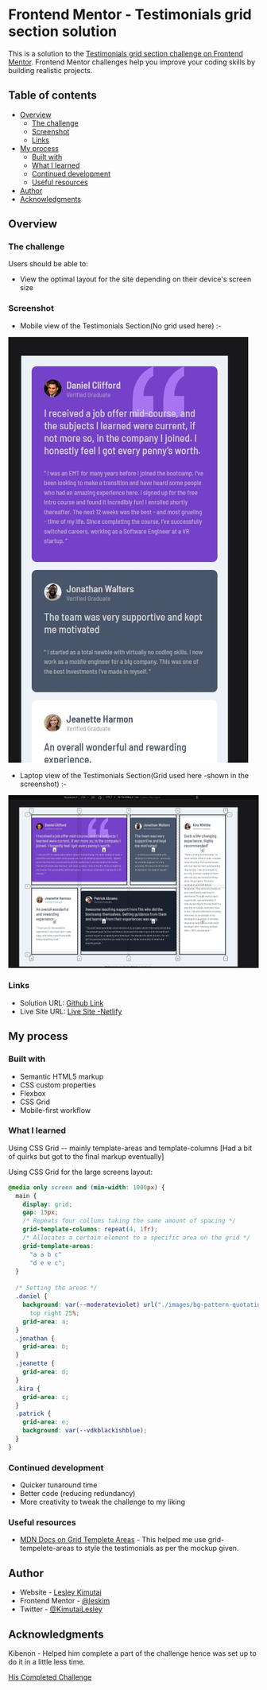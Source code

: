 # Frontend Mentor - Testimonials grid section solution

This is a solution to the [Testimonials grid section challenge on Frontend Mentor](https://www.frontendmentor.io/challenges/testimonials-grid-section-Nnw6J7Un7). Frontend Mentor challenges help you improve your coding skills by building realistic projects.

## Table of contents

- [Overview](#overview)
  - [The challenge](#the-challenge)
  - [Screenshot](#screenshot)
  - [Links](#links)
- [My process](#my-process)
  - [Built with](#built-with)
  - [What I learned](#what-i-learned)
  - [Continued development](#continued-development)
  - [Useful resources](#useful-resources)
- [Author](#author)
- [Acknowledgments](#acknowledgments)

## Overview

### The challenge

Users should be able to:

- View the optimal layout for the site depending on their device's screen size

### Screenshot

- Mobile view of the Testimonials Section(No grid used here) :-

![](./assets/images/mobileview.jpg)

- Laptop view of the Testimonials Section(Grid used here -shown in the screenshot) :-

![](./assets/images/laptopview.jpg)

### Links

- Solution URL: [Github Link](https://github.com/issagoodlifeInc/testimonial-grid-sections.git)
- Live Site URL: [Live Site -Netlify](https://testimonys-grid.netlify.app/)

## My process

### Built with

- Semantic HTML5 markup
- CSS custom properties
- Flexbox
- CSS Grid
- Mobile-first workflow

### What I learned

Using CSS Grid -- mainly template-areas and template-columns [Had a bit of quirks but got to the final markup eventually]

Using CSS Grid for the large screens layout:

```css
@media only screen and (min-width: 1000px) {
  main {
    display: grid;
    gap: 15px;
    /* Repeats four collums taking the same amount of spacing */
    grid-template-columns: repeat(4, 1fr);
    /* Allocates a certain element to a specific area on the grid */
    grid-template-areas:
      "a a b c"
      "d e e c";
  }

  /* Setting the areas */
  .daniel {
    background: var(--moderateviolet) url("./images/bg-pattern-quotation.svg") no-repeat
      top right 25%;
    grid-area: a;
  }
  .jonathan {
    grid-area: b;
  }
  .jeanette {
    grid-area: d;
  }
  .kira {
    grid-area: c;
  }
  .patrick {
    grid-area: e;
    background: var(--vdkblackishblue);
  }
}
```

### Continued development

- Quicker tunaround time
- Better code (reducing redundancy)
- More creativity to tweak the challenge to my liking

### Useful resources

- [MDN Docs on Grid Templete Areas](https://developer.mozilla.org/en-US/docs/Web/CSS/grid-template-areas) - This helped me use grid-tempelete-areas to style the testimonials as per the mockup given.

## Author

- Website - [Lesley Kimutai](https://leskimfamily.herokuapp.com/lesley)
- Frontend Mentor - [@leskim](https://www.frontendmentor.io/profile/leskim)
- Twitter - [@KimutaiLesley](https://www.twitter.com/KimutaiLesley)

## Acknowledgments

Kibenon - Helped him complete a part of the challenge hence was set up to do it in a little less time.

[His Completed Challenge]("https://www.frontendmentor.io/solutions/testimonials-sections-using-grid-LDyXDrBAE3")
